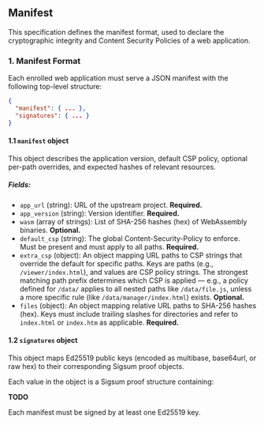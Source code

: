 ## Manifest

This specification defines the manifest format, used to declare the cryptographic integrity and Content Security Policies of a web application.

### 1. Manifest Format
Each enrolled web application must serve a JSON manifest with the following top-level structure:

```json
{
  "manifest": { ... },
  "signatures": { ... }
}
```

#### 1.1 `manifest` object

This object describes the application version, default CSP policy, optional per-path overrides, and expected hashes of relevant resources.

##### Fields:

* `app_url` (string): URL of the upstream project. **Required.**
* `app_version` (string): Version identifier. **Required.**
* `wasm` (array of strings): List of SHA-256 hashes (hex) of WebAssembly binaries. **Optional.**
* `default_csp` (string): The global Content-Security-Policy to enforce. Must be present and must apply to all paths. **Required.**
* `extra_csp` (object): An object mapping URL paths to CSP strings that override the default for specific paths. Keys are paths (e.g., `/viewer/index.html`), and values are CSP policy strings. The strongest matching path prefix determines which CSP is applied — e.g., a policy defined for `/data/` applies to all nested paths like `/data/file.js`, unless a more specific rule (like `/data/manager/index.html`) exists. **Optional.**
* `files` (object): An object mapping relative URL paths to SHA-256 hashes (hex). Keys must include trailing slashes for directories and refer to `index.html` or `index.htm` as applicable. **Required.**

#### 1.2 `signatures` object

This object maps Ed25519 public keys (encoded as multibase, base64url, or raw hex) to their corresponding Sigsum proof objects.

Each value in the object is a Sigsum proof structure containing:

**TODO**

Each manifest must be signed by at least one Ed25519 key.


